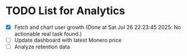 # TODO List for Analytics

- [x] Fetch and chart user growth  (Done at Sat Jul 26 22:23:45 2025: No actionable real task found.)
- [ ] Update dashboard with latest Monero price
- [ ] Analyze retention data